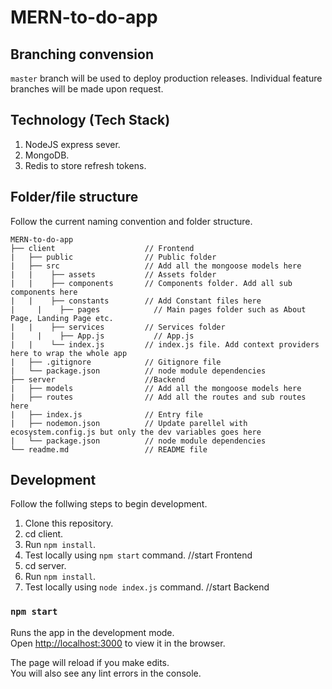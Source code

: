 # MERN-to-do-app

## Branching convension

`master` branch will be used to deploy production releases.
Individual feature branches will be made upon request.
## Technology (Tech Stack)

1. NodeJS express sever.
1. MongoDB.
1. Redis to store refresh tokens.

## Folder/file structure

Follow the current naming convention and folder structure.

```
MERN-to-do-app
├── client                    // Frontend
|   ├── public                // Public folder
|   ├── src                   // Add all the mongoose models here
| 	|    ├── assets           // Assets folder
| 	|    ├── components       // Components folder. Add all sub components here
| 	|    ├── constants        // Add Constant files here
|	  |    ├── pages            // Main pages folder such as About Page, Landing Page etc.
| 	|    ├── services         // Services folder
|	  |    ├── App.js           // App.js
| 	|    └── index.js         // index.js file. Add context providers here to wrap the whole app
|   ├── .gitignore            // Gitignore file
|   └── package.json          // node module dependencies
├── server                    //Backend
|   ├── models                // Add all the mongoose models here
|   ├── routes                // Add all the routes and sub routes here
|   ├── index.js              // Entry file
|   ├── nodemon.json          // Update parellel with ecosystem.config.js but only the dev variables goes here
|   └── package.json          // node module dependencies
└── readme.md                 // README file
```

## Development

Follow the follwing steps to begin development.

1. Clone this repository.
1. cd client.
1. Run `npm install`.
1. Test locally using `npm start` command. //start Frontend 
1. cd server. 
1. Run `npm install`.
1. Test locally using `node index.js` command. //start Backend 

### `npm start`

Runs the app in the development mode.\
Open [http://localhost:3000](http://localhost:3000) to view it in the browser.

The page will reload if you make edits.\
You will also see any lint errors in the console.
